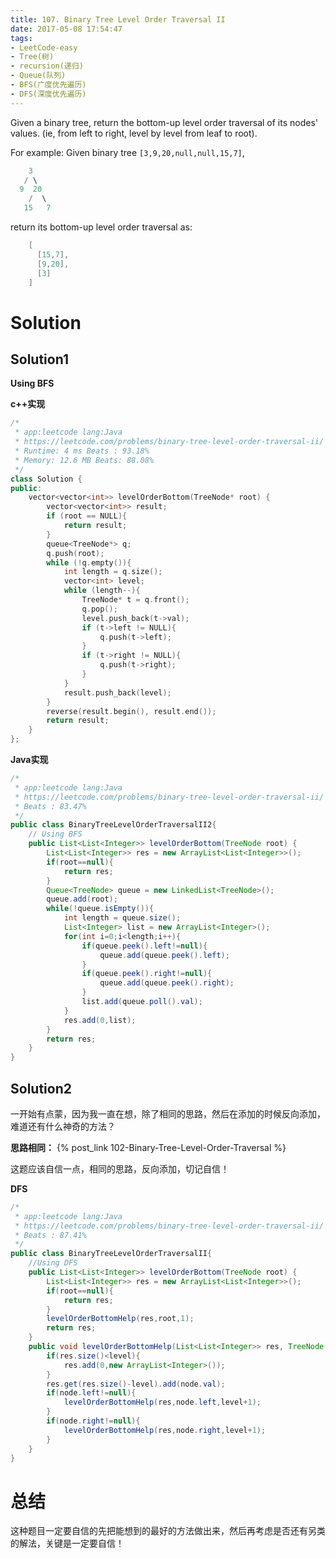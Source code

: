 ```yaml
---
title: 107. Binary Tree Level Order Traversal II
date: 2017-05-08 17:54:47
tags:
- LeetCode-easy
- Tree(树)
- recursion(递归)
- Queue(队列)
- BFS(广度优先遍历)
- DFS(深度优先遍历)
---
```

Given a binary tree, return the bottom-up level order traversal of its nodes' values. (ie, from left to right, level by level from leaf to root).

For example:
Given binary tree `[3,9,20,null,null,15,7]`,

```c++
    3
   / \
  9  20
    /  \
   15   7
```
return its bottom-up level order traversal as:

```c++
	[
	  [15,7],
	  [9,20],
	  [3]
	]
```

<!-- more -->

# Solution

## Solution1

**Using BFS**

**c++实现**

```c++
/*
 * app:leetcode lang:Java
 * https://leetcode.com/problems/binary-tree-level-order-traversal-ii/
 * Runtime: 4 ms Beats : 93.18%
 * Memory: 12.6 MB Beats: 88.08%
 */
class Solution {
public:
	vector<vector<int>> levelOrderBottom(TreeNode* root) {
		vector<vector<int>> result;
		if (root == NULL){
			return result;
		}
		queue<TreeNode*> q;
		q.push(root);
		while (!q.empty()){
			int length = q.size();
			vector<int> level;
			while (length--){
				TreeNode* t = q.front();
				q.pop();
				level.push_back(t->val);
				if (t->left != NULL){
					q.push(t->left);
				}
				if (t->right != NULL){
					q.push(t->right);
				}
			}
			result.push_back(level);
		}
		reverse(result.begin(), result.end());
		return result;
	}
};
```



**Java实现**

```java
/*
 * app:leetcode lang:Java
 * https://leetcode.com/problems/binary-tree-level-order-traversal-ii/
 * Beats : 83.47%
 */
public class BinaryTreeLevelOrderTraversalII2{
    // Using BFS
    public List<List<Integer>> levelOrderBottom(TreeNode root) {
        List<List<Integer>> res = new ArrayList<List<Integer>>();
        if(root==null){
            return res;
        }
        Queue<TreeNode> queue = new LinkedList<TreeNode>();
        queue.add(root);
        while(!queue.isEmpty()){
            int length = queue.size();
            List<Integer> list = new ArrayList<Integer>();
            for(int i=0;i<length;i++){
                if(queue.peek().left!=null){
                    queue.add(queue.peek().left);
                }
                if(queue.peek().right!=null){
                    queue.add(queue.peek().right);
                }
                list.add(queue.poll().val);
            }
            res.add(0,list);
        }
        return res;
    }
}
```

## Solution2

一开始有点蒙，因为我一直在想，除了相同的思路，然后在添加的时候反向添加，难道还有什么神奇的方法？

**思路相同：** {% post_link 102-Binary-Tree-Level-Order-Traversal %}

这题应该自信一点，相同的思路，反向添加，切记自信！

**DFS**

```java
/*
 * app:leetcode lang:Java
 * https://leetcode.com/problems/binary-tree-level-order-traversal-ii/
 * Beats : 87.41%
 */
public class BinaryTreeLevelOrderTraversalII{
    //Using DFS
    public List<List<Integer>> levelOrderBottom(TreeNode root) {
        List<List<Integer>> res = new ArrayList<List<Integer>>();
        if(root==null){
            return res;
        }
        levelOrderBottomHelp(res,root,1);
        return res;
    }
    public void levelOrderBottomHelp(List<List<Integer>> res, TreeNode node, int level){
        if(res.size()<level){
            res.add(0,new ArrayList<Integer>());
        }
        res.get(res.size()-level).add(node.val);
        if(node.left!=null){
            levelOrderBottomHelp(res,node.left,level+1);
        }
        if(node.right!=null){
            levelOrderBottomHelp(res,node.right,level+1);
        }
    }
}
```

## 

# 总结

这种题目一定要自信的先把能想到的最好的方法做出来，然后再考虑是否还有另类的解法，关键是一定要自信！